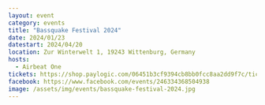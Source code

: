 ```yaml
---
layout: event
category: events
title: "Bassquake Festival 2024"
date: 2024/01/23
datestart: 2024/04/20
location: Zur Winterwelt 1, 19243 Wittenburg, Germany
hosts:
  - Airbeat One
tickets: https://shop.paylogic.com/06451b3cf9394cb8bb0fcc8aa2dd9f7c/tickets
facebook: https://www.facebook.com/events/246334368504938
image: /assets/img/events/bassquake-festival-2024.jpg
---
```

